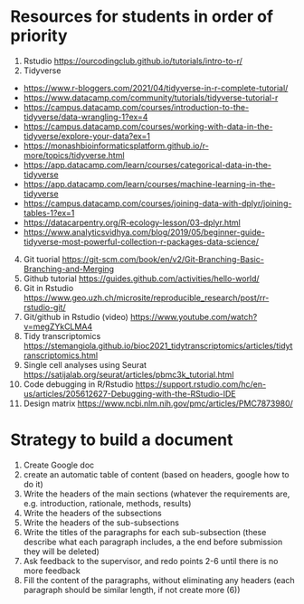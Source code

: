 # Resources for students in order of priority

1)	Rstudio https://ourcodingclub.github.io/tutorials/intro-to-r/
2)	Tidyverse
  - https://www.r-bloggers.com/2021/04/tidyverse-in-r-complete-tutorial/
  - https://www.datacamp.com/community/tutorials/tidyverse-tutorial-r
  - https://campus.datacamp.com/courses/introduction-to-the-tidyverse/data-wrangling-1?ex=4
  - https://campus.datacamp.com/courses/working-with-data-in-the-tidyverse/explore-your-data?ex=1
  - https://monashbioinformaticsplatform.github.io/r-more/topics/tidyverse.html
  - https://app.datacamp.com/learn/courses/categorical-data-in-the-tidyverse
  - https://app.datacamp.com/learn/courses/machine-learning-in-the-tidyverse
  - https://campus.datacamp.com/courses/joining-data-with-dplyr/joining-tables-1?ex=1
  - https://datacarpentry.org/R-ecology-lesson/03-dplyr.html
  - https://www.analyticsvidhya.com/blog/2019/05/beginner-guide-tidyverse-most-powerful-collection-r-packages-data-science/
4)	Git tuorial https://git-scm.com/book/en/v2/Git-Branching-Basic-Branching-and-Merging
5)	Github tutorial https://guides.github.com/activities/hello-world/
6)	Git in Rstudio https://www.geo.uzh.ch/microsite/reproducible_research/post/rr-rstudio-git/
7)	Git/github in Rstudio (video) https://www.youtube.com/watch?v=megZYkCLMA4 
8)	Tidy transcriptomics https://stemangiola.github.io/bioc2021_tidytranscriptomics/articles/tidytranscriptomics.html
9)	Single cell analyses using Seurat https://satijalab.org/seurat/articles/pbmc3k_tutorial.html
10)	Code debugging in R/Rstudio https://support.rstudio.com/hc/en-us/articles/205612627-Debugging-with-the-RStudio-IDE
11)	Design matrix https://www.ncbi.nlm.nih.gov/pmc/articles/PMC7873980/

# Strategy to build a document

1) Create Google doc
2) create an automatic table of content (based on headers, google how to do it)
3) Write the headers of the main sections (whatever the requirements are, e.g. introduction, rationale, methods, results)
4) Write the headers of the subsections
5) Write the headers of the sub-subsections
6) Write the titles of the paragraphs for each sub-subsection (these describe what each paragraph includes, a the end before submission they will be deleted)
7) Ask feedback to the supervisor, and redo points 2-6 until there is no more feedback
8) Fill the content of the paragraphs, without eliminating any headers (each paragraph should be similar length, if not create more (6))

